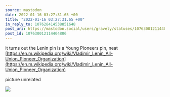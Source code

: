 ```yaml
---
source: mastodon
date: 2022-01-16 03:27:31.65 +00
title: "2022-01-16 03:27:31.65 +00"
in_reply_to: 107628414538851648
post_uri: https://mastodon.social/users/gravely/statuses/107630012114404806
post_id: 107630012114404806
---
```

it turns out the Lenin pin is a Young Pioneers pin, neat [https://en.m.wikipedia.org/wiki/Vladimir_Lenin_All-Union_Pioneer_Organization](https://en.m.wikipedia.org/wiki/Vladimir_Lenin_All-Union_Pioneer_Organization)

picture unrelated


![](/images/107630012026859814.jpg)

